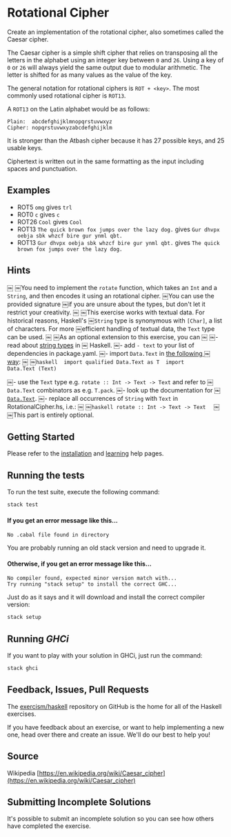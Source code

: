 # Rotational Cipher

Create an implementation of the rotational cipher, also sometimes called the Caesar cipher.

The Caesar cipher is a simple shift cipher that relies on
transposing all the letters in the alphabet using an integer key
between `0` and `26`. Using a key of `0` or `26` will always yield
the same output due to modular arithmetic. The letter is shifted
for as many values as the value of the key.

The general notation for rotational ciphers is `ROT + <key>`.
The most commonly used rotational cipher is `ROT13`.

A `ROT13` on the Latin alphabet would be as follows:

```text
Plain:  abcdefghijklmnopqrstuvwxyz
Cipher: nopqrstuvwxyzabcdefghijklm
```

It is stronger than the Atbash cipher because it has 27 possible keys, and 25 usable keys.

Ciphertext is written out in the same formatting as the input including spaces and punctuation.

## Examples

- ROT5  `omg` gives `trl`
- ROT0  `c` gives `c`
- ROT26 `Cool` gives `Cool`
- ROT13 `The quick brown fox jumps over the lazy dog.` gives `Gur dhvpx oebja sbk whzcf bire gur ynml qbt.`
- ROT13 `Gur dhvpx oebja sbk whzcf bire gur ynml qbt.` gives `The quick brown fox jumps over the lazy dog.`

## Hints
￼
￼You need to implement the `rotate` function, which takes an `Int` and a `String`, and then encodes it using an rotational cipher.
￼You can use the provided signature ￼if you are unsure about the types, but don't let it restrict your creativity.
￼
￼This exercise works with textual data. For historical reasons, Haskell's
￼`String` type is synonymous with `[Char]`, a list of characters. For more
￼efficient handling of textual data, the `Text` type can be used.
￼
￼As an optional extension to this exercise, you can
￼
￼- read about [string types](https://haskell-lang.org/tutorial/string-types) in
￼  Haskell.
￼- add `- text` to your list of dependencies in package.yaml.
￼- import `Data.Text` in [the following
￼  way](https://hackernoon.com/4-steps-to-a-better-imports-list-in-haskell-43a3d868273c):
￼
￼```haskell
￼import qualified Data.Text as T
￼import           Data.Text (Text)
￼```

￼- use the `Text` type e.g. `rotate :: Int -> Text -> Text` and refer to
￼  `Data.Text` combinators as e.g. `T.pack`.
￼- look up the documentation for
￼  [`Data.Text`](https://hackage.haskell.org/package/text/docs/Data-Text.html).
￼- replace all occurrences of `String` with `Text` in RotationalCipher.hs, i.e.:
￼
￼```haskell
rotate :: Int -> Text -> Text
￼```
￼
￼This part is entirely optional.

## Getting Started

Please refer to the [installation](https://exercism.io/tracks/haskell/installation)
and [learning](https://exercism.io/tracks/haskell/learning) help pages.

## Running the tests

To run the test suite, execute the following command:

```bash
stack test
```

#### If you get an error message like this...

```
No .cabal file found in directory
```

You are probably running an old stack version and need
to upgrade it.

#### Otherwise, if you get an error message like this...

```
No compiler found, expected minor version match with...
Try running "stack setup" to install the correct GHC...
```

Just do as it says and it will download and install
the correct compiler version:

```bash
stack setup
```

## Running *GHCi*

If you want to play with your solution in GHCi, just run the command:

```bash
stack ghci
```

## Feedback, Issues, Pull Requests

The [exercism/haskell](https://github.com/exercism/haskell) repository on
GitHub is the home for all of the Haskell exercises.

If you have feedback about an exercise, or want to help implementing a new
one, head over there and create an issue.  We'll do our best to help you!

## Source

Wikipedia [https://en.wikipedia.org/wiki/Caesar_cipher](https://en.wikipedia.org/wiki/Caesar_cipher)

## Submitting Incomplete Solutions
It's possible to submit an incomplete solution so you can see how others have completed the exercise.
